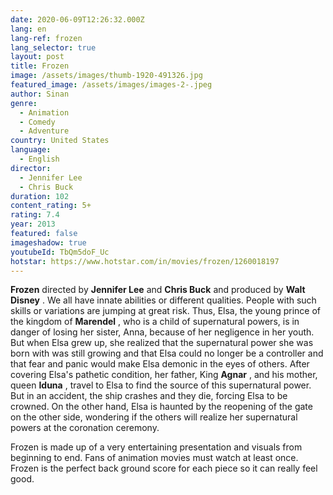 ```yaml
---
date: 2020-06-09T12:26:32.000Z
lang: en
lang-ref: frozen
lang_selector: true
layout: post
title: Frozen
image: /assets/images/thumb-1920-491326.jpg
featured_image: /assets/images/images-2-.jpeg
author: Sinan
genre:
  - Animation
  - Comedy
  - Adventure
country: United States
language:
  - English
director:
  - Jennifer Lee
  - Chris Buck
duration: 102
content_rating: 5+
rating: 7.4
year: 2013
featured: false
imageshadow: true
youtubeId: TbQm5doF_Uc
hotstar: https://www.hotstar.com/in/movies/frozen/1260018197
---
```

 **Frozen** directed by  **Jennifer Lee**  and  **Chris Buck**  and produced by  **Walt Disney** . We all have innate abilities or different qualities. People with such skills or variations are jumping at great risk. Thus, Elsa, the young prince of the kingdom of  **Marendel** , who is a child of supernatural powers, is in danger of losing her sister, Anna, because of her negligence in her youth. But when Elsa grew up, she realized that the supernatural power she was born with was still growing and that Elsa could no longer be a controller and that fear and panic would make Elsa demonic in the eyes of others. After covering Elsa's pathetic condition, her father, King  **Agnar** , and his mother,  queen  **Iduna** , travel to Elsa to find the source of this supernatural power. But in an accident, the ship crashes and they die, forcing Elsa to be crowned. On the other hand, Elsa is haunted by the reopening of the gate on the other side, wondering if the others will realize her supernatural powers at the coronation ceremony. 

Frozen is made up of a very entertaining presentation and visuals from beginning to end. Fans of animation movies must watch at least once. Frozen is the perfect back ground score for each piece so it can really feel good.